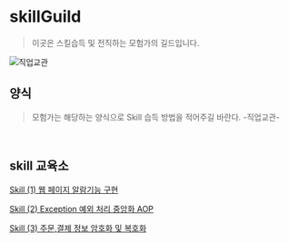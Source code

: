 # skillGuild
> 이곳은 스킬습득 및 전직하는 모험가의 길드입니다.  </br>

![직업교관](https://github.com/user-attachments/assets/46834c0d-aaa6-4b68-a720-af3d77f52746)

## 양식
> 모험가는 해당하는 양식으로 Skill 습득 방법을 적어주길 바란다. -직업교관-
</br>

## skill 교육소

[Skill (1) 웹 페이지 알람기능 구현](https://github.com/chaSunil/skillGuild/issues/1)

[Skill (2) Exception 예외 처리 중앙화 AOP](https://github.com/chaSunil/skillGuild/issues/1)

[Skill (3) 주문,결제 정보 암호화 및 복호화](https://github.com/chaSunil/skillGuild/issues/1)

